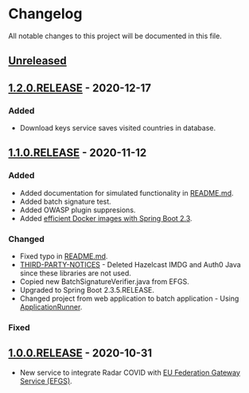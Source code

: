 # Changelog

All notable changes to this project will be documented in this file. 

## [Unreleased]

## [1.2.0.RELEASE] - 2020-12-17

### Added

- Download keys service saves visited countries in database.

## [1.1.0.RELEASE] - 2020-11-12

### Added

- Added documentation for simulated functionality in [README.md](./README.md).
- Added batch signature test.
- Added OWASP plugin suppresions.
- Added [efficient Docker images with Spring Boot 2.3](https://spring.io/blog/2020/08/14/creating-efficient-docker-images-with-spring-boot-2-3).

### Changed

- Fixed typo in [README.md](./README.md).
- [THIRD-PARTY-NOTICES](./THIRD-PARTY-NOTICES) - Deleted Hazelcast IMDG and Auth0 Java since these libraries are not used.
- Copied new BatchSignatureVerifier.java from EFGS.
- Upgraded to Spring Boot 2.3.5.RELEASE.
- Changed project from web application to batch application - Using [ApplicationRunner](https://docs.spring.io/spring-boot/docs/current/api/org/springframework/boot/ApplicationRunner.html).

### Fixed

## [1.0.0.RELEASE] - 2020-10-31

- New service to integrate Radar COVID with [EU Federation Gateway Service (EFGS)](https://github.com/eu-federation-gateway-service/efgs-federation-gateway).

[Unreleased]: https://github.com/RadarCOVID/radar-covid-backend-efgs-server/compare/1.2.0.RELEASE...develop
[1.2.0.RELEASE]: https://github.com/RadarCOVID/radar-covid-backend-efgs-server/compare/1.1.0.RELEASE...1.2.0.RELEASE
[1.1.0.RELEASE]: https://github.com/RadarCOVID/radar-covid-backend-efgs-server/compare/1.0.0.RELEASE...1.1.0.RELEASE
[1.0.0.RELEASE]: https://github.com/RadarCOVID/radar-covid-backend-efgs-server/releases/tag/1.0.0.RELEASE